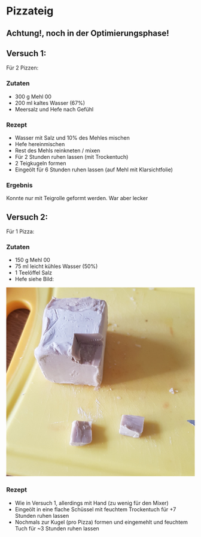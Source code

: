 # Pizzateig

## Achtung!, noch in der Optimierungsphase!

## Versuch 1:
Für 2 Pizzen:

### Zutaten
- 300 g Mehl 00
- 200 ml kaltes Wasser (67%)
- Meersalz und Hefe nach Gefühl

### Rezept
- Wasser mit Salz und 10% des Mehles mischen
- Hefe hereinmischen
- Rest des Mehls reinkneten / mixen
- Für 2 Stunden ruhen lassen (mit Trockentuch)
- 2 Teigkugeln formen
- Eingeölt für 6 Stunden ruhen lassen (auf Mehl mit Klarsichtfolie)

### Ergebnis
Konnte nur mit Teigrolle geformt werden.
War aber lecker


## Versuch 2:
Für 1 Pizza:

### Zutaten
- 150 g Mehl 00
- 75 ml leicht kühles Wasser (50%)
- 1 Teelöffel Salz
- Hefe siehe Bild:

![hefe](imgs/Pizzateig_1_Hefe.jpg)

### Rezept
- Wie in Versuch 1, allerdings mit Hand (zu wenig für den Mixer)
- Eingeölt in eine flache Schüssel mit feuchtem Trockentuch für +7 Stunden ruhen lassen
- Nochmals zur Kugel (pro Pizza) formen und eingemehlt und feuchtem Tuch für ~3 Stunden ruhen lassen
